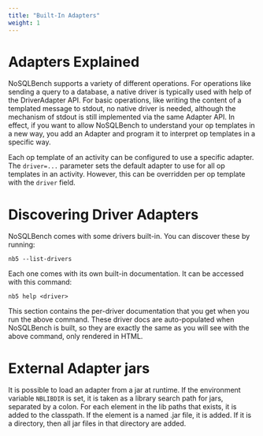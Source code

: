 ```yaml
---
title: "Built-In Adapters"
weight: 1
---
```


# Adapters Explained

NoSQLBench supports a variety of different operations. For operations like
sending a query to a database, a native driver is typically used with help of the
DriverAdapter API. For basic operations, like writing the content of a templated
message to stdout, no native driver is needed, although the mechanism of stdout
is still implemented via the same Adapter API. In effect, if you want to
allow NoSQLBench to understand your op templates in a new way, you add an Adapter
and program it to interpret op templates in a specific way.

Each op template of an activity can be configured to use a specific adapter. The `driver=...`
parameter sets the default adapter to use for all op templates in an activity. However,
this can be overridden per op template with the `driver` field.

# Discovering Driver Adapters

NoSQLBench comes with some drivers built-in. You can discover these by running:

    nb5 --list-drivers

Each one comes with its own built-in documentation. It can be accessed with this command:

    nb5 help <driver>

This section contains the per-driver documentation that you get when you run the above command.
These driver docs are  auto-populated when NoSQLBench is built, so they are exactly the same as
you will see with the above command, only rendered in HTML.

# External Adapter jars

It is possible to load an adapter from a jar at runtime. If the environment variable `NBLIBDIR`
is set, it is taken as a library search path for jars, separated by a colon. For each element in the
lib paths that exists, it is added to the classpath. If the element is a named .jar file, it is
added. If it is a directory, then all jar files in that directory are added.
